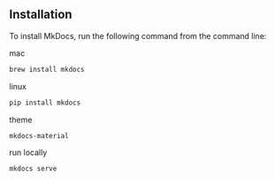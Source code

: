 ## Installation

To install MkDocs, run the following command from the command line:

mac
```bash
brew install mkdocs
```

linux 
```bash
pip install mkdocs
```

theme
```bash
mkdocs-material
```

run locally 
```bash
mkdocs serve
```
